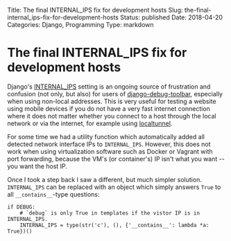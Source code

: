 Title: The final INTERNAL_IPS fix for development hosts
Slug: the-final-internal_ips-fix-for-development-hosts
Status: published
Date: 2018-04-20
Categories: Django, Programming
Type: markdown

# The final INTERNAL_IPS fix for development hosts

Django's [INTERNAL_IPS](https://docs.djangoproject.com/en/2.0/ref/settings/#internal-ips) setting is an ongoing source of frustration and confusion (not only, but also) for users of [django-debug-toolbar](https://github.com/jazzband/django-debug-toolbar), especially when using non-local addresses. This is very useful for testing a website using mobile devices if you do not have a very fast internet connection where it does not matter whether you connect to a host through the local network or via the internet, for example using [localtunnel](https://localtunnel.github.io/www/).

For some time we had a utility function which automatically added all detected network interface IPs to `INTERNAL_IPS`. However, this does not work when using virtualization software such as Docker or Vagrant with port forwarding, because the VM's (or container's) IP isn't what you want -- you want the host IP.

Once I took a step back I saw a different, but much simpler solution. `INTERNAL_IPS` can be replaced with an object which simply answers `True` to all `__contains__`-type questions:

    if DEBUG:
        # `debug` is only True in templates if the vistor IP is in INTERNAL_IPS.
        INTERNAL_IPS = type(str('c'), (), {'__contains__': lambda *a: True})()
